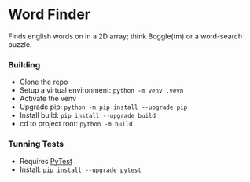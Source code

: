 # Word Finder
Finds english words on in a 2D array; think Boggle(tm) or a word-search puzzle.



### Building
- Clone the repo
- Setup a virtual environment: `python -m venv .vevn`
- Activate the venv
- Upgrade pip: `python -m pip install --upgrade pip`
- Install build: `pip install --upgrade build`
- cd to project root: `python -m build`

### Tunning Tests
- Requires [PyTest](https://docs.pytest.org/)
- Install: `pip install --upgrade pytest`
